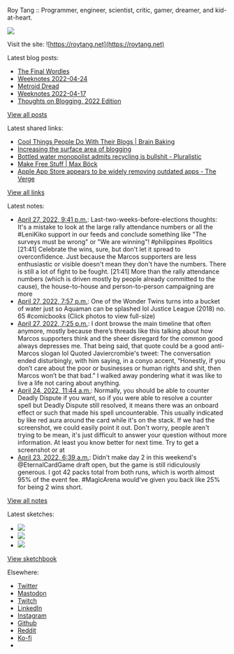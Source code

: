 Roy Tang :: Programmer, engineer, scientist, critic, gamer, dreamer, and kid-at-heart.

![](https://roytang.net/static/img/profile.jpg)

Visit the site: ![https://roytang.net](https://roytang.net)

Latest blog posts:

- [The Final Wordles](https://roytang.net/2022/04/final-wordles/)
- [Weeknotes 2022-04-24](https://roytang.net/2022/04/weeknotes-04-24/)
- [Metroid Dread](https://roytang.net/2022/04/metroid-dread/)
- [Weeknotes 2022-04-17](https://roytang.net/2022/04/weeknotes-04-17/)
- [Thoughts on Blogging, 2022 Edition](https://roytang.net/2022/04/thoughts-on-blogging-2022-edition/)

[View all posts](https://roytang.net/blog)

Latest shared links:

- [Cool Things People Do With Their Blogs | Brain Baking](https://roytang.net/2022/04/28219b5c7f07bc137f5b00ae1c5e520a/)
- [Increasing the surface area of blogging](https://roytang.net/2022/04/a0c72351ac4ea82a2804d7f9d3222f4c/)
- [Bottled water monopolist admits recycling is bullshit - Pluralistic](https://roytang.net/2022/04/06e03b43edd0a0fac33eb5febd0d158d/)
- [Make Free Stuff | Max Böck](https://roytang.net/2022/04/8b266aa44750a361cc45d75c1b8e4747/)
- [Apple App Store appears to be widely removing outdated apps - The Verge](https://roytang.net/2022/04/41655510fafa039226423a7cb2cfbf2f/)

[View all links](https://roytang.net/links)

Latest notes:

- [April 27, 2022, 9:41 p.m.](https://roytang.net/2022/04/1519310746986762240/): Last-two-weeks-before-elections thoughts: It&#x27;s a mistake to look at the large rally attendance numbers or all the #LeniKiko support in our feeds and conclude something like &quot;The surveys must be wrong&quot; or &quot;We are winning&quot;! #philippines #politics [21:41] Celebrate the wins, sure, but don&#x27;t let it spread to overconfidence. Just because the Marcos supporters are less enthusiastic or visible doesn&#x27;t mean they don&#x27;t have the numbers. There is still a lot of fight to be fought. [21:41] More than the rally attendance numbers (which is driven mostly by people already committed to the cause), the house-to-house and person-to-person campaigning are more
- [April 27, 2022, 7:57 p.m.](https://roytang.net/2022/04/1519284554225577985/): One of the Wonder Twins turns into a bucket of water just so Aquaman can be splashed lol Justice League (2018) no. 65 #comicbooks (Click photos to view full-size)
- [April 27, 2022, 7:25 p.m.](https://roytang.net/2022/04/1519276602827620352/): I dont browse the main timeline that often anymore, mostly because there’s threads like this talking about how Marcos supporters think and the sheer disregard for the common good always depresses me. That being said, that quote could be a good anti-Marcos slogan lol Quoted Javiercrombie&#x27;s tweet: The conversation ended disturbingly, with him saying, in a conyo accent, “Honestly, if you don’t care about the poor or businesses or human rights and shit, then Marcos won’t be that bad.” I walked away pondering what it was like to live a life not caring about anything.
- [April 24, 2022, 11:44 a.m.](https://roytang.net/2022/04/i5ykji4/): Normally, you should be able to counter Deadly Dispute if you want, so if you were able to resolve a counter spell but Deadly Dispute still resolved, it means there was an onboard effect or such that made his spell uncounterable. This usually indicated by like red aura around the card while it&#x27;s on the stack. If we had the screenshot, we could easily point it out. Don&#x27;t worry, people aren&#x27;t trying to be mean, it&#x27;s just difficult to answer your question without more information. At least you know better for next time. Try to get a screenshot or at
- [April 23, 2022, 6:39 a.m.](https://roytang.net/2022/04/1517634277264961536/): Didn&#x27;t make day 2 in this weekend&#x27;s @EternalCardGame draft open, but the game is still ridiculously generous. I got 42 packs total from both runs, which is worth almost 95% of the event fee. #MagicArena would&#x27;ve given you back like 25% for being 2 wins short.

[View all notes](https://roytang.net/notes)

Latest sketches:


- ![](https://roytang.net/media/cache/eb/6d/eb6d42690e16874c36049dccfd32b06d.jpg)
- ![](https://roytang.net/media/cache/6c/d5/6cd5b41f73d41026b3f65beeac28a6af.jpg)
- ![](https://roytang.net/media/cache/e5/da/e5da975ee2fed5a25dba802aa7d5ad1c.jpg)

[View sketchbook](https://roytang.net/albums/sketchbook)


Elsewhere:

- [Twitter](https://twitter.com/roytang)
- [Mastodon](https://mastodon.technology/@roytang)
- [Twitch](https://twitch.tv/twitchyroy)
- [LinkedIn](https://www.linkedin.com/in/roytang)
- [Instagram](https://instagram.com/roytang0400)
- [Github](https://github.com/roytang)
- [Reddit](https://reddit.com/u/hungryroy)
- [Ko-fi](https://ko-fi.com/roytang)
- [](mailto:hello@roytang.net)